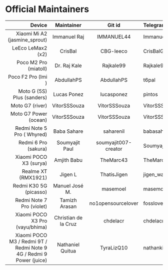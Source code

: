 # Official Maintainers

Device                         | Maintainer     | Git id              | Telegram id
------------------------------:|:--------------:|:-------------------:|:-------------
Xiaomi Mi A2 (jasmine_sprout)  | Immanuel Raj   |      IMMANUEL44     | Immanuel_Raj
LeEco LeMax2 (x2)              |   CrisBal      |       CBG-leeco     | CrisBalGreece
Poco M2 Pro (miatoll)          |  Dr. Raj Kale  |       Rajkale99     | Rajkale99
Poco F2 Pro (lmi    )          |  AbdullahPS    |      AbdullahPS     | t6pal
Moto G (5S) Plus (sanders)     |  Lucas Ponez   |      lucasponez     | pintos
Moto G7 (river)                |  VitorSSSouza  |      VitorSSSouza   | VitorSSSouza
Moto G7 Power (ocean)          |  VitorSSSouza  |      VitorSSSouza   | VitorSSSouza
Redmi Note 5 Pro ( Whyred)     | Baba Sahare    |       saharenil     | babasahare72
Redmi 6 Pro (sakura)           | Soumyajit Paul | soumyajit007-creator| Soumyajitpaul007
Xiaomi POCO X3 (surya)         |  Amjith Babu   |      TheMarc43      | TheMarc43
Realme XT (RMX1921)            |  Jigen L       |      ThatisJigen    | jigen_was_here
Redmi K30 5G (picasso)         | Manuel José M. |       masemoel      |   masemoel
Redmi Note 7 Pro (violet)      | Tamizh Arasan  |  no1opensourcelover |   fosslover
Xiaomi POCO X3 Pro (vayu/bhima)|Christian de la Cruz|   chdelacr      |   chdelacr
Xiaomi POCO M3 / Redmi 9T / Redmi Note 9 4G / Redmi 9 Power (juice)|Nathaniel Quitua|   TyraLizQ10      |   nathankits10
